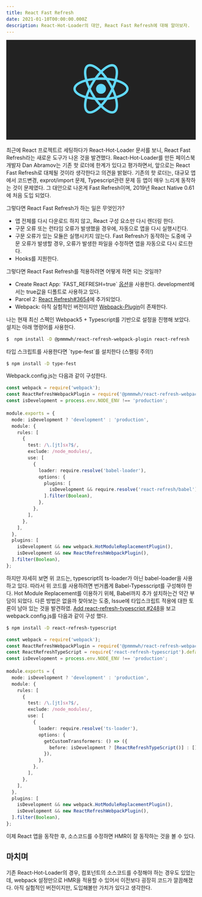 ```yaml
---
title: React Fast Refresh
date: 2021-01-10T00:00:00.000Z
description: React-Hot-Loader의 대안, React Fast Refresh에 대해 알아보자.
---
```

![react](./title.png)

최근에 React 프로젝트르 세팅하다가 React-Hot-Loader 문서를 보니, React Fast Refresh라는 새로운 도구가 나온 것을 발견했다. 
React-Hot-Loader를 만든 페이스북 개발자 Dan Abramov는 기존 핫 로더에 한계가 있다고 평가하면서, 앞으로는 React Fast Refresh로 대체될 것이라 생각한다고 의견을 밝혔다. 기존의 핫 로더는, 대규모 앱에서 코드변경, exprot/import 문제, Typescript관련 문제 등 앱이 매우 느리게 동작하는 것이 문제였다. 그 대안으로 나온게 Fast Refresh이며, 2019년 React Native 0.61에 처음 도입 되었다.

그렇다면 React Fast Refresh가 하는 일은 무엇인가?

-   앱 전체를 다시 다운로드 하지 않고, React 구성 요소만 다시 렌더링 한다.
-   구문 오류 또는 런타임 오류가 발생했을 경우에, 자동으로 앱을 다시 실행시킨다.
-   구문 오류가 있는 모듈은 실행시키지 않는다. Fast Refresh가 동작하는 도중에 구문 오류가 발생할 경우, 오류가 발생한 파일을 수정하면 앱을 자동으로 다시 로드한다.
-   Hooks를 지원한다.

그렇다면 React Fast Refresh를 적용하려면 어떻게 하면 되는 것일까?

-   Create React App: \`FAST\_REFRESH=true\` [옵션](https://github.com/facebook/create-react-app/blob/master/docusaurus/docs/advanced-configuration.md)을 사용한다. development에서는 true값을 디폴트로 사용하고 있다.
-   Parcel 2: [React Refresh#3654](https://github.com/parcel-bundler/parcel/pull/3654)에 추가되었다.
-   Webpack: 아직 실험적인 버전이지만 [Webpack-Plugin](https://github.com/pmmmwh/react-refresh-webpack-plugin/)이 존재한다.

나는 현재 최신 스펙인 Webpack5 + Typescript를 기반으로 설정을 진행해 보았다. 설치는 아래 명령어를 사용한다.

```sh
$  npm install -D @pmmmwh/react-refresh-webpack-plugin react-refresh
```

타입 스크립트를 사용한다면 \`type-fest\`를 설치한다 (스펠링 주의!)

```sh
$ npm install -D type-fest

```

Webpack.config.js는 다음과 같이 구성한다.

```ts
const webpack = require('webpack');
const ReactRefreshWebpackPlugin = require('@pmmmwh/react-refresh-webpack-plugin');
const isDevelopment = process.env.NODE_ENV !== 'production';

module.exports = {
  mode: isDevelopment ? 'development' : 'production',
  module: {
    rules: [
      {
        test: /\.[jt]sx?$/,
        exclude: /node_modules/,
        use: [
          {
            loader: require.resolve('babel-loader'),
            options: {
              plugins: [
                isDevelopment && require.resolve('react-refresh/babel'),
              ].filter(Boolean),
            },
          },
        ],
      },
    ],
  },
  plugins: [
    isDevelopment && new webpack.HotModuleReplacementPlugin(),
    isDevelopment && new ReactRefreshWebpackPlugin(),
  ].filter(Boolean),
};

```

하지만 자세히 보면 위 코드는, typescript의 ts-loader가 아닌 babel-loader을 사용하고 있다. 따라서 위 코드를 사용하려면 번거롭게 Babel-Typesscript를 구성해야 한다. 
Hot Module Replacement를 이용하기 위헤, Babel까지 추가 설치하는건 약간 부담이 되었다. 다른 방법은 없을까 찾아보는 도중, Issue에 타입스크립트 적용에 대한 토론이 남아 있는 것을 발견하였. 
[Add react-refresh-typescript #248](https://github.com/pmmmwh/react-refresh-webpack-plugin/pull/248)을 보고 webpack.config.js를 다음과 같이 구성 했다.

```sh
$ npm install -D react-refresh-typescript
```

```ts
const webpack = require('webpack');
const ReactRefreshWebpackPlugin = require('@pmmmwh/react-refresh-webpack-plugin');
const ReactRefreshTypeScript = require('react-refresh-typescript').default;
const isDevelopment = process.env.NODE_ENV !== 'production';

module.exports = {
  mode: isDevelopment ? 'development' : 'production',
  module: {
    rules: [
      {
        test: /\.[jt]sx?$/,
        exclude: /node_modules/,
        use: [
          {
            loader: require.resolve('ts-loader'),
            options: {
              getCustomTransformers: () => ({
                before: isDevelopment ? [ReactRefreshTypeScript()] : [],
              }),
            },
          },
        ],
      },
    ],
  },
  plugins: [
    isDevelopment && new webpack.HotModuleReplacementPlugin(),
    isDevelopment && new ReactRefreshWebpackPlugin(),
  ].filter(Boolean),
};

```
이제 React 앱을 동작한 후, 소스코드를 수정하면 HMR이 잘 동작하는 것을 볼 수 있다.

## 마치며
기존 React-Hot-Loader의 경우, 컴포넌트의 소스코드를 수정해야 하는 경우도 있었는데, webpack 설정만으로 HMR을 적용할 수 있어서 이전보다 굉장히 코드가 깔끔해졌다.
아직 실험적인 버전이지만, 도입해볼만 가치가 있다고 생각한다.